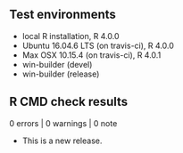 ## Test environments
* local R installation, R 4.0.0
* Ubuntu 16.04.6 LTS (on travis-ci), R 4.0.0
* Max OSX	10.15.4 (on travis-ci), R 4.0.1
* win-builder (devel)
* win-builder (release)

## R CMD check results

0 errors | 0 warnings | 0 note

* This is a new release.
